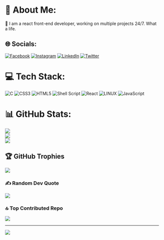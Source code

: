 # 💫 About Me:
🔭 I am a react front-end developer, working on multiple projects 24/7. What a life.


## 🌐 Socials:
[![Facebook](https://img.shields.io/badge/Facebook-%231877F2.svg?logo=Facebook&logoColor=white)](https://facebook.com/https://www.facebook.com/profile.php?id=100008314547474) [![Instagram](https://img.shields.io/badge/Instagram-%23E4405F.svg?logo=Instagram&logoColor=white)](https://instagram.com/ahmedd.samiirr) [![LinkedIn](https://img.shields.io/badge/LinkedIn-%230077B5.svg?logo=linkedin&logoColor=white)](https://linkedin.com/in/www.linkedin.com/in/ahmed-elmahdy-b44870237) [![Twitter](https://img.shields.io/badge/Twitter-%231DA1F2.svg?logo=Twitter&logoColor=white)](https://twitter.com/@Ahmed07803499) 

# 💻 Tech Stack:
![C](https://img.shields.io/badge/c-%2300599C.svg?style=flat&logo=c&logoColor=white) ![CSS3](https://img.shields.io/badge/css3-%231572B6.svg?style=flat&logo=css3&logoColor=white) ![HTML5](https://img.shields.io/badge/html5-%23E34F26.svg?style=flat&logo=html5&logoColor=white) ![Shell Script](https://img.shields.io/badge/shell_script-%23121011.svg?style=flat&logo=gnu-bash&logoColor=white) ![React](https://img.shields.io/badge/rust-%23000000.svg?style=flat&logo=rust&logoColor=white) ![LINUX](https://img.shields.io/badge/Linux-FCC624?style=flat&logo=linux&logoColor=black) ![JavaScript](https://img.shields.io/badge/CMake-%23008FBA.svg?style=flat&logo=cmake&logoColor=white)
# 📊 GitHub Stats:
![](https://github-readme-stats.vercel.app/api?username=ahmedelmahd&theme=dark&hide_border=false&include_all_commits=true&count_private=true)<br/>
![](https://github-readme-streak-stats.herokuapp.com/?user=ahmedelmahd&theme=dark&hide_border=false)<br/>
![](https://github-readme-stats.vercel.app/api/top-langs/?username=ahmedelmahd&theme=dark&hide_border=false&include_all_commits=true&count_private=true&layout=compact)

## 🏆 GitHub Trophies
![](https://github-profile-trophy.vercel.app/?username=ahmedelmahd&theme=algolia&no-frame=true&no-bg=false&margin-w=4)

### ✍️ Random Dev Quote
![](https://quotes-github-readme.vercel.app/api?type=horizontal&theme=dark)

### 🔝 Top Contributed Repo
![](https://github-contributor-stats.vercel.app/api?username=ahmedelmahd&limit=5&theme=algolia&combine_all_yearly_contributions=true)

---
[![](https://visitcount.itsvg.in/api?id=ahmedelmahd&icon=5&color=3)](https://visitcount.itsvg.in)

<!-- Proudly created with GPRM ( https://gprm.itsvg.in ) -->
